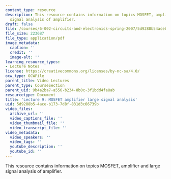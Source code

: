 ```yaml
---
content_type: resource
description: This resource contains information on topics MOSFET, amplifier and large
  signal analysis of amplifier.
draft: false
file: /courses/6-002-circuits-and-electronics-spring-2007/5d9288b54aceb1737d8f831d3c66739b_6002_l9.pdf
file_size: 223687
file_type: application/pdf
image_metadata:
  caption: ''
  credit: ''
  image-alt: ''
learning_resource_types:
- Lecture Notes
license: https://creativecommons.org/licenses/by-nc-sa/4.0/
ocw_type: OCWFile
parent_title: Video Lectures
parent_type: CourseSection
parent_uid: 9b4a2ba7-a556-b234-8b0c-3f1bdd4fa8ab
resourcetype: Document
title: 'Lecture 9: MOSFET amplifier large signal analysis'
uid: 5d9288b5-4ace-b173-7d8f-831d3c66739b
video_files:
  archive_url: ''
  video_captions_file: ''
  video_thumbnail_file: ''
  video_transcript_file: ''
video_metadata:
  video_speakers: ''
  video_tags: ''
  youtube_description: ''
  youtube_id: ''
---
```

This resource contains information on topics MOSFET, amplifier and large signal analysis of amplifier.